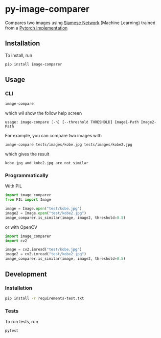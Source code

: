 # py-image-comparer
Compares two images using [Siamese Network](https://www.cs.cmu.edu/~rsalakhu/papers/oneshot1.pdf) (Machine Learning) trained from a [Pytorch Implementation](https://github.com/joeyism/siamese-pytorch)

## Installation
To install, run

```bash
pip install image-comparer
```

## Usage

### CLI
```bash
image-compare
```
which wil show the follow help screen
```
usage: image-compare [-h] [--threshold THRESHOLD] Image1-Path Image2-Path
```

For example, you can compare two images with
```bash
image-compare tests/images/kobe.jpg tests/images/kobe2.jpg 
```
which gives the result
```
kobe.jpg and kobe2.jpg are not similar
```

### Programmatically
With PIL

```python
import image_comparer
from PIL import Image

image = Image.open("test/kobe.jpg")
image2 = Image.open("test/kobe2.jpg")
image_comparer.is_similar(image, image2, threshold=0.5)
```
or with OpenCV

```python
import image_comparer
import cv2

image = cv2.imread("test/kobe.jpg")
image2 = cv2.imread("test/kobe2.jpg")
image_comparer.is_similar(image, image2, threshold=0.5)
```

## Development

### Installation
```bash
pip install -r requirements-test.txt
```

### Tests
To run tests, run
```bash
pytest
```
